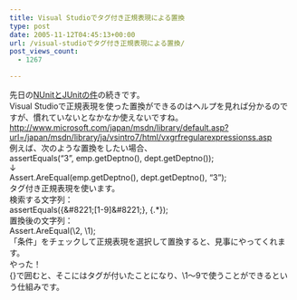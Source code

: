 ```yaml
---
title: Visual Studioでタグ付き正規表現による置換
type: post
date: 2005-11-12T04:45:13+00:00
url: /visual-studioでタグ付き正規表現による置換/
post_views_count:
  - 1267

---
```

先日の[NUnitとJUnitの件][1]の続きです。  
Visual Studioで正規表現を使った置換ができるのはヘルプを見れば分かるのですが、慣れていないとなかなか使えないですね。  
<http://www.microsoft.com/japan/msdn/library/default.asp?url=/japan/msdn/library/ja/vsintro7/html/vxgrfregularexpressionss.asp>  
例えば、次のような置換をしたい場合、  
assertEquals(&#8220;3&#8221;, emp.getDeptno(), dept.getDeptno());  
↓  
Assert.AreEqual(emp.getDeptno(), dept.getDeptno(), &#8220;3&#8221;);  
タグ付き正規表現を使います。  
検索する文字列：  
assertEquals\({\&#8221;[1-9]\&#8221;}, {.*}\)\;  
置換後の文字列：  
Assert.AreEqual(\2, \1);  
「条件」をチェックして正規表現を選択して置換すると、見事にやってくれます。  
やった！  
{}で囲むと、そこにはタグが付いたことになり、\1～9で使うことができるという仕組みです。

 [1]: http://konnokiyotaka.txt-nifty.com/pgblog/2005/10/nunitjunit_e315.html